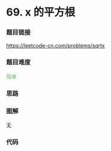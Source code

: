 # 69. x 的平方根

### 题目链接

https://leetcode-cn.com/problems/sqrtx

### 题目难度

<font color=#5CB85C>简单</font>

### 思路



### 图解

无

### 代码

```python
```